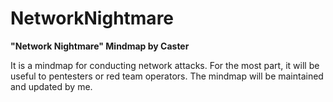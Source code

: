 # NetworkNightmare
**"Network Nightmare" Mindmap by Caster**

It is a mindmap for conducting network attacks. For the most part, it will be useful to pentesters or red team operators.
The mindmap will be maintained and updated by me.
